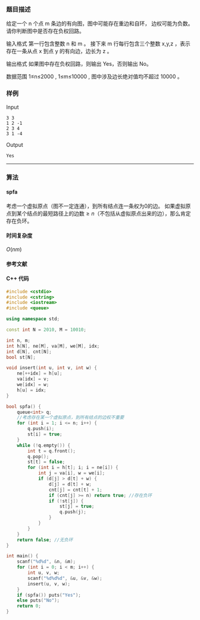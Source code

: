 ### 题目描述

给定一个  n  个点  m  条边的有向图，图中可能存在重边和自环， 边权可能为负数。
请你判断图中是否存在负权回路。

输入格式
第一行包含整数  n  和  m 。
接下来  m  行每行包含三个整数  x,y,z ，表示存在一条从点  x  到点  y  的有向边，边长为  z 。

输出格式
如果图中存在负权回路，则输出 Yes，否则输出 No。

数据范围
1≤n≤2000 ,
1≤m≤10000 ,
图中涉及边长绝对值均不超过  10000 。

### 样例

Input

```
3 3
1 2 -1
2 3 4
3 1 -4
```

Output

```
Yes
```

----------

### 算法
#### spfa

考虑一个虚拟原点（图不一定连通），到所有结点连一条权为0的边。
如果虚拟原点到某个结点的最短路径上的边数$\ge n$（不包括从虚拟原点出来的边），那么肯定存在负环。

#### 时间复杂度

$O(nm)$

#### 参考文献

#### C++ 代码

``` cpp
#include <cstdio>
#include <cstring>
#include <iostream>
#include <queue>

using namespace std;

const int N = 2010, M = 10010;

int n, m;
int h[N], ne[M], va[M], we[M], idx;
int d[N], cnt[N];
bool st[N];

void insert(int u, int v, int w) {
    ne[++idx] = h[u];
    va[idx] = v;
    we[idx] = w;
    h[u] = idx;
}

bool spfa() {
    queue<int> q;
    //考虑存在某一个虚拟原点，到所有结点的边权不重要
    for (int i = 1; i <= n; i++) {
        q.push(i);
        st[i] = true;
    }
    while (!q.empty()) {
        int t = q.front();
        q.pop();
        st[t] = false;
        for (int i = h[t]; i; i = ne[i]) {
            int j = va[i], w = we[i];
            if (d[j] > d[t] + w) {
                d[j] = d[t] + w;
                cnt[j] = cnt[t] + 1;
                if (cnt[j] >= n) return true; //存在负环
                if (!st[j]) {
                    st[j] = true;
                    q.push(j);
                }
            }
        }
    }
    return false; //无负环
}

int main() {
    scanf("%d%d", &n, &m);
    for (int i = 0; i < m; i++) {
        int u, v, w;
        scanf("%d%d%d", &u, &v, &w);
        insert(u, v, w);
    }
    if (spfa()) puts("Yes");
    else puts("No");
    return 0;
}
```